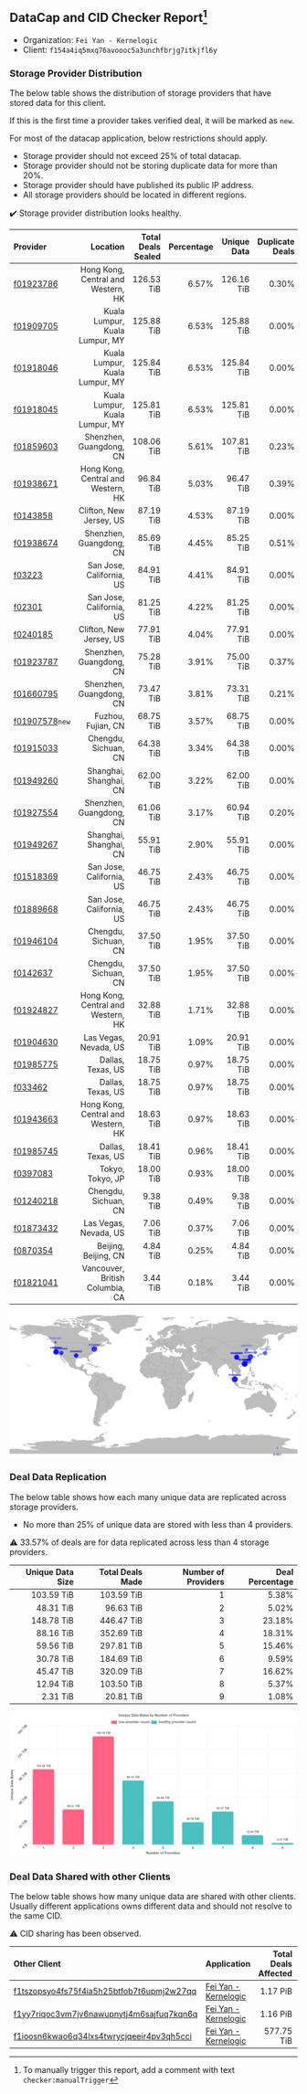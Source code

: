 ## DataCap and CID Checker Report[^1]
 - Organization: `Fei Yan - Kernelogic`
 - Client: `f154a4iq5mxq76avoooc5a3unchfbrjg7itkjfl6y`
### Storage Provider Distribution
The below table shows the distribution of storage providers that have stored data for this client.

If this is the first time a provider takes verified deal, it will be marked as `new`.

For most of the datacap application, below restrictions should apply.
 - Storage provider should not exceed 25% of total datacap.
 - Storage provider should not be storing duplicate data for more than 20%.
 - Storage provider should have published its public IP address.
 - All storage providers should be located in different regions.

✔️ Storage provider distribution looks healthy.

| Provider                                                    |                           Location | Total Deals Sealed | Percentage | Unique Data | Duplicate Deals |
| :---------------------------------------------------------- | ---------------------------------: | -----------------: | ---------: | ----------: | --------------: |
| [f01923786](https://filfox.info/en/address/f01923786)       | Hong Kong, Central and Western, HK |         126.53 TiB |      6.57% |  126.16 TiB |           0.30% |
| [f01909705](https://filfox.info/en/address/f01909705)       |     Kuala Lumpur, Kuala Lumpur, MY |         125.88 TiB |      6.53% |  125.88 TiB |           0.00% |
| [f01918046](https://filfox.info/en/address/f01918046)       |     Kuala Lumpur, Kuala Lumpur, MY |         125.84 TiB |      6.53% |  125.84 TiB |           0.00% |
| [f01918045](https://filfox.info/en/address/f01918045)       |     Kuala Lumpur, Kuala Lumpur, MY |         125.81 TiB |      6.53% |  125.81 TiB |           0.00% |
| [f01859603](https://filfox.info/en/address/f01859603)       |            Shenzhen, Guangdong, CN |         108.06 TiB |      5.61% |  107.81 TiB |           0.23% |
| [f01938671](https://filfox.info/en/address/f01938671)       | Hong Kong, Central and Western, HK |          96.84 TiB |      5.03% |   96.47 TiB |           0.39% |
| [f0143858](https://filfox.info/en/address/f0143858)         |            Clifton, New Jersey, US |          87.19 TiB |      4.53% |   87.19 TiB |           0.00% |
| [f01938674](https://filfox.info/en/address/f01938674)       |            Shenzhen, Guangdong, CN |          85.69 TiB |      4.45% |   85.25 TiB |           0.51% |
| [f03223](https://filfox.info/en/address/f03223)             |           San Jose, California, US |          84.91 TiB |      4.41% |   84.91 TiB |           0.00% |
| [f02301](https://filfox.info/en/address/f02301)             |           San Jose, California, US |          81.25 TiB |      4.22% |   81.25 TiB |           0.00% |
| [f0240185](https://filfox.info/en/address/f0240185)         |            Clifton, New Jersey, US |          77.91 TiB |      4.04% |   77.91 TiB |           0.00% |
| [f01923787](https://filfox.info/en/address/f01923787)       |            Shenzhen, Guangdong, CN |          75.28 TiB |      3.91% |   75.00 TiB |           0.37% |
| [f01660795](https://filfox.info/en/address/f01660795)       |            Shenzhen, Guangdong, CN |          73.47 TiB |      3.81% |   73.31 TiB |           0.21% |
| [f01907578](https://filfox.info/en/address/f01907578)`new`  |                 Fuzhou, Fujian, CN |          68.75 TiB |      3.57% |   68.75 TiB |           0.00% |
| [f01915033](https://filfox.info/en/address/f01915033)       |               Chengdu, Sichuan, CN |          64.38 TiB |      3.34% |   64.38 TiB |           0.00% |
| [f01949260](https://filfox.info/en/address/f01949260)       |             Shanghai, Shanghai, CN |          62.00 TiB |      3.22% |   62.00 TiB |           0.00% |
| [f01927554](https://filfox.info/en/address/f01927554)       |            Shenzhen, Guangdong, CN |          61.06 TiB |      3.17% |   60.94 TiB |           0.20% |
| [f01949267](https://filfox.info/en/address/f01949267)       |             Shanghai, Shanghai, CN |          55.91 TiB |      2.90% |   55.91 TiB |           0.00% |
| [f01518369](https://filfox.info/en/address/f01518369)       |           San Jose, California, US |          46.75 TiB |      2.43% |   46.75 TiB |           0.00% |
| [f01889668](https://filfox.info/en/address/f01889668)       |           San Jose, California, US |          46.75 TiB |      2.43% |   46.75 TiB |           0.00% |
| [f01946104](https://filfox.info/en/address/f01946104)       |               Chengdu, Sichuan, CN |          37.50 TiB |      1.95% |   37.50 TiB |           0.00% |
| [f0142637](https://filfox.info/en/address/f0142637)         |               Chengdu, Sichuan, CN |          37.50 TiB |      1.95% |   37.50 TiB |           0.00% |
| [f01924827](https://filfox.info/en/address/f01924827)       | Hong Kong, Central and Western, HK |          32.88 TiB |      1.71% |   32.88 TiB |           0.00% |
| [f01904630](https://filfox.info/en/address/f01904630)       |              Las Vegas, Nevada, US |          20.91 TiB |      1.09% |   20.91 TiB |           0.00% |
| [f01985775](https://filfox.info/en/address/f01985775)       |                  Dallas, Texas, US |          18.75 TiB |      0.97% |   18.75 TiB |           0.00% |
| [f033462](https://filfox.info/en/address/f033462)           |                  Dallas, Texas, US |          18.75 TiB |      0.97% |   18.75 TiB |           0.00% |
| [f01943663](https://filfox.info/en/address/f01943663)       | Hong Kong, Central and Western, HK |          18.63 TiB |      0.97% |   18.63 TiB |           0.00% |
| [f01985745](https://filfox.info/en/address/f01985745)       |                  Dallas, Texas, US |          18.41 TiB |      0.96% |   18.41 TiB |           0.00% |
| [f0397083](https://filfox.info/en/address/f0397083)         |                   Tokyo, Tokyo, JP |          18.00 TiB |      0.93% |   18.00 TiB |           0.00% |
| [f01240218](https://filfox.info/en/address/f01240218)       |               Chengdu, Sichuan, CN |           9.38 TiB |      0.49% |    9.38 TiB |           0.00% |
| [f01873432](https://filfox.info/en/address/f01873432)       |              Las Vegas, Nevada, US |           7.06 TiB |      0.37% |    7.06 TiB |           0.00% |
| [f0870354](https://filfox.info/en/address/f0870354)         |               Beijing, Beijing, CN |           4.84 TiB |      0.25% |    4.84 TiB |           0.00% |
| [f01821041](https://filfox.info/en/address/f01821041)       |    Vancouver, British Columbia, CA |           3.44 TiB |      0.18% |    3.44 TiB |           0.00% |

![Provider Distribution](https://raw.githubusercontent.com/data-preservation-programs/filplus-checker-assets/main/filecoin-project/filecoin-plus-large-datasets/issues/1005/1671098315435.png)
### Deal Data Replication
The below table shows how each many unique data are replicated across storage providers.
- No more than 25% of unique data are stored with less than 4 providers.

⚠️ 33.57% of deals are for data replicated across less than 4 storage providers.

| Unique Data Size | Total Deals Made | Number of Providers | Deal Percentage |
| ---------------: | ---------------: | ------------------: | --------------: |
|       103.59 TiB |       103.59 TiB |                   1 |           5.38% |
|        48.31 TiB |        96.63 TiB |                   2 |           5.02% |
|       148.78 TiB |       446.47 TiB |                   3 |          23.18% |
|        88.16 TiB |       352.69 TiB |                   4 |          18.31% |
|        59.56 TiB |       297.81 TiB |                   5 |          15.46% |
|        30.78 TiB |       184.69 TiB |                   6 |           9.59% |
|        45.47 TiB |       320.09 TiB |                   7 |          16.62% |
|        12.94 TiB |       103.50 TiB |                   8 |           5.37% |
|         2.31 TiB |        20.81 TiB |                   9 |           1.08% |

![Replication Distribution](https://raw.githubusercontent.com/data-preservation-programs/filplus-checker-assets/main/filecoin-project/filecoin-plus-large-datasets/issues/1005/1671098316057.png)
### Deal Data Shared with other Clients
The below table shows how many unique data are shared with other clients.
Usually different applications owns different data and should not resolve to the same CID.

⚠️ CID sharing has been observed.

| Other Client                                                                                                          | Application                                                                                           | Total Deals Affected | Unique CIDs |        Verifier |
| :-------------------------------------------------------------------------------------------------------------------- | :---------------------------------------------------------------------------------------------------- | -------------------: | ----------: | --------------: |
| [f1tszopsyo4fs75f4ia5h25btfob7t6upmj2w27qq](https://filfox.info/en/address/f1tszopsyo4fs75f4ia5h25btfob7t6upmj2w27qq) | [Fei Yan \- Kernelogic](https://github.com/filecoin-project/filecoin-plus-large-datasets/issues/1006) |             1.17 PiB |      11,128 | LDN v3 multisig |
| [f1yy7riqoc3vm7jv6nawupnytj4m6sajfuq7kqn6q](https://filfox.info/en/address/f1yy7riqoc3vm7jv6nawupnytj4m6sajfuq7kqn6q) | [Fei Yan \- Kernelogic](https://github.com/filecoin-project/filecoin-plus-large-datasets/issues/1004) |             1.16 PiB |      11,273 | LDN v3 multisig |
| [f1ioosn6kwao6q34lxs4twrycjqeeir4pv3qh5cci](https://filfox.info/en/address/f1ioosn6kwao6q34lxs4twrycjqeeir4pv3qh5cci) | [Fei Yan \- Kernelogic](https://github.com/filecoin-project/filecoin-plus-large-datasets/issues/398)  |           577.75 TiB |       1,056 | LDN v3 multisig |

[^1]: To manually trigger this report, add a comment with text `checker:manualTrigger`
